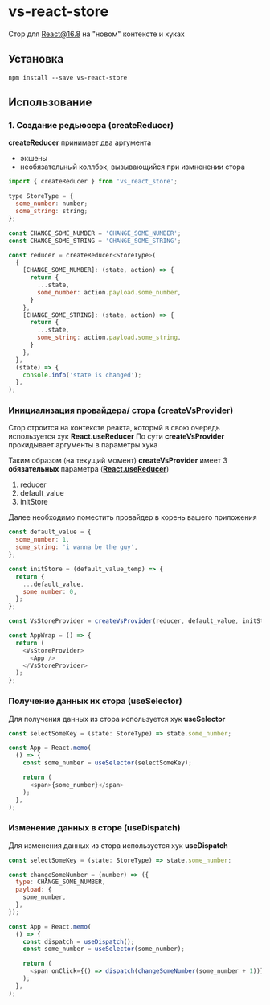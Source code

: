 # vs-react-store
Стор для React@16.8 на "новом" контексте и хуках

## Установка
```node
npm install --save vs-react-store
```

## Использование
### 1. Создание редьюсера (**createReducer**)

**createReducer** принимает два аргумента
- экшены
- необязательный коллбэк, вызывающийся при измненении стора

```javascript
import { createReducer } from 'vs_react_store';

type StoreType = {
  some_number: number;
  some_string: string;
};

const CHANGE_SOME_NUMBER = 'CHANGE_SOME_NUMBER';
const CHANGE_SOME_STRING = 'CHANGE_SOME_STRING';

const reducer = createReducer<StoreType>(
  {
    [CHANGE_SOME_NUMBER]: (state, action) => {
      return {
        ...state,
        some_number: action.payload.some_number,
      }
    },
    [CHANGE_SOME_STRING]: (state, action) => {
      return {
        ...state,
        some_string: action.payload.some_string,
      }
    },
  },
  (state) => {
    console.info('state is changed');
  },
);
```

### Инициализация провайдера/ стора (**createVsProvider**)
Стор строится на контексте реакта, который в свою очередь используется хук **React.useReducer**
По сути **createVsProvider** прокидывает аргументы в параметры хука

Таким образом (на текущий момент) **createVsProvider** имеет 3 **обязательных** параметра ([**React.useReducer**](https://reactjs.org/docs/hooks-reference.html#usereducer))
1) reducer
2) default_value
3) initStore

Далее необходимо поместить провайдер в корень вашего приложения

```javascript
const default_value = {
  some_number: 1,
  some_string: 'i wanna be the guy',
};

const initStore = (default_value_temp) => {
  return {
    ...default_value,
    some_number: 0,
  };
};

const VsStoreProvider = createVsProvider(reducer, default_value, initStore);

const AppWrap = () => {
  return (
    <VsStoreProvider>
      <App />
    </VsStoreProvider>
  );
};
```

### Получение данных их стора (**useSelector**)
Для получения данных из стора используется хук **useSelector**

```javascript
const selectSomeKey = (state: StoreType) => state.some_number;

const App = React.memo(
  () => {
    const some_number = useSelector(selectSomeKey);

    return (
      <span>{some_number}</span>
    );
  },
);
```

### Изменение данных в сторе (**useDispatch**)
Для изменения данных из стора используется хук **useDispatch**

```javascript
const selectSomeKey = (state: StoreType) => state.some_number;

const changeSomeNumber = (number) => ({
  type: CHANGE_SOME_NUMBER,
  payload: {
    some_number,
  },
});

const App = React.memo(
  () => {
    const dispatch = useDispatch();
    const some_number = useSelector(some_number);

    return (
      <span onClick={() => dispatch(changeSomeNumber(some_number + 1))}>{some_number}</span>
    );
  },
);
```
